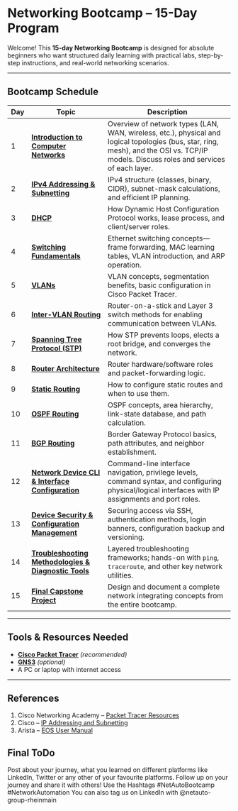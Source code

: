 # Networking Bootcamp – 15-Day Program

Welcome! This **15-day Networking Bootcamp** is designed for absolute beginners who want structured daily learning with practical labs, step-by-step instructions, and real-world networking scenarios.

---

## Bootcamp Schedule

| Day | Topic                                                                                                      | Description                                                                                                                                                                             |
| --- | ---------------------------------------------------------------------------------------------------------- | --------------------------------------------------------------------------------------------------------------------------------------------------------------------------------------- |
| 1   | [**Introduction to Computer Networks**](./network_fundamentals/day1.md)                         | Overview of network types (LAN, WAN, wireless, etc.), physical and logical topologies (bus, star, ring, mesh), and the OSI vs. TCP/IP models. Discuss roles and services of each layer. |
| 2   | [**IPv4 Addressing & Subnetting**](day2-ipv4-addressing-subnetting.md)                                     | IPv4 structure (classes, binary, CIDR), subnet-mask calculations, and efficient IP planning.                                                                                            |
| 3   | [**DHCP**](day3-dhcp.md)                                                                                   | How Dynamic Host Configuration Protocol works, lease process, and client/server roles.                                                                                                  |
| 4   | [**Switching Fundamentals**](day4-switching-fundamentals.md)                                               | Ethernet switching concepts—frame forwarding, MAC learning tables, VLAN introduction, and ARP operation.                                                                                |
| 5   | [**VLANs**](day5-vlans.md)                                                                                 | VLAN concepts, segmentation benefits, basic configuration in Cisco Packet Tracer.                                                                                                       |
| 6   | [**Inter-VLAN Routing**](day6-inter-vlan-routing.md)                                                       | Router-on-a-stick and Layer 3 switch methods for enabling communication between VLANs.                                                                                                  |
| 7   | [**Spanning Tree Protocol (STP)**](day7-stp.md)                                                            | How STP prevents loops, elects a root bridge, and converges the network.                                                                                                                |
| 8   | [**Router Architecture**](day8-router-architecture.md)                                                     | Router hardware/software roles and packet-forwarding logic.                                                                                                                             |
| 9   | [**Static Routing**](day9-static-routing.md)                                                               | How to configure static routes and when to use them.                                                                                                                                    |
| 10  | [**OSPF Routing**](day10-ospf-routing.md)                                                                  | OSPF concepts, area hierarchy, link-state database, and path calculation.                                                                                                               |
| 11  | [**BGP Routing**](day11-bgp-routing.md)                                                                    | Border Gateway Protocol basics, path attributes, and neighbor establishment.                                                                                                            |
| 12  | [**Network Device CLI & Interface Configuration**](day12-network-device-cli-interface-configuration.md)    | Command-line interface navigation, privilege levels, command syntax, and configuring physical/logical interfaces with IP assignments and port roles.                                    |
| 13  | [**Device Security & Configuration Management**](day13-device-security-config-management.md)               | Securing access via SSH, authentication methods, login banners, configuration backup and versioning.                                                                                    |
| 14  | [**Troubleshooting Methodologies & Diagnostic Tools**](day14-troubleshooting-methodologies-diagnostics.md) | Layered troubleshooting frameworks; hands-on with `ping`, `traceroute`, and other key network utilities.                                                                                |
| 15  | [**Final Capstone Project**](day15-final-capstone-project.md)                                              | Design and document a complete network integrating concepts from the entire bootcamp.                                                                                                   |

---

## Tools & Resources Needed

* **[Cisco Packet Tracer](https://www.netacad.com/courses/packet-tracer)** *(recommended)*
* **[GNS3](https://www.gns3.com/)** *(optional)*
* A PC or laptop with internet access

---

## References

1. Cisco Networking Academy – [Packet Tracer Resources](https://www.netacad.com/courses/packet-tracer)
2. Cisco – [IP Addressing and Subnetting](https://www.cisco.com/c/en/us/support/docs/ip/ip-addressing-subnetting)
3. Arista – [EOS User Manual](https://www.arista.com/en/um-eos)

## Final ToDo

Post about your journey, what you learned on different platforms like LinkedIn, Twitter or any other of your favourite platforms. Follow up on your journey and share it with others! Use the Hashtags #NetAutoBootcamp #NetworkAutomation You can also tag us on LinkedIn with @netauto-group-rheinmain
